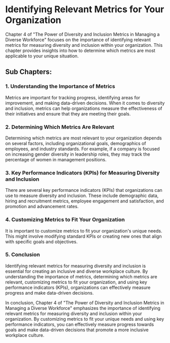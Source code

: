 Identifying Relevant Metrics for Your Organization
================================================================================================

Chapter 4 of "The Power of Diversity and Inclusion Metrics in Managing a Diverse Workforce" focuses on the importance of identifying relevant metrics for measuring diversity and inclusion within your organization. This chapter provides insights into how to determine which metrics are most applicable to your unique situation.

Sub Chapters:
-------------

### 1. Understanding the Importance of Metrics

Metrics are important for tracking progress, identifying areas for improvement, and making data-driven decisions. When it comes to diversity and inclusion, metrics can help organizations measure the effectiveness of their initiatives and ensure that they are meeting their goals.

### 2. Determining Which Metrics Are Relevant

Determining which metrics are most relevant to your organization depends on several factors, including organizational goals, demographics of employees, and industry standards. For example, if a company is focused on increasing gender diversity in leadership roles, they may track the percentage of women in management positions.

### 3. Key Performance Indicators (KPIs) for Measuring Diversity and Inclusion

There are several key performance indicators (KPIs) that organizations can use to measure diversity and inclusion. These include demographic data, hiring and recruitment metrics, employee engagement and satisfaction, and promotion and advancement rates.

### 4. Customizing Metrics to Fit Your Organization

It is important to customize metrics to fit your organization's unique needs. This might involve modifying standard KPIs or creating new ones that align with specific goals and objectives.

### 5. Conclusion

Identifying relevant metrics for measuring diversity and inclusion is essential for creating an inclusive and diverse workplace culture. By understanding the importance of metrics, determining which metrics are relevant, customizing metrics to fit your organization, and using key performance indicators (KPIs), organizations can effectively measure progress and make data-driven decisions.

In conclusion, Chapter 4 of "The Power of Diversity and Inclusion Metrics in Managing a Diverse Workforce" emphasizes the importance of identifying relevant metrics for measuring diversity and inclusion within your organization. By customizing metrics to fit your unique needs and using key performance indicators, you can effectively measure progress towards goals and make data-driven decisions that promote a more inclusive workplace culture.
